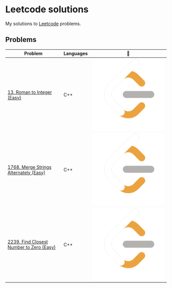 # Leetcode solutions
My solutions to [Leetcode]([https://open.kattis.com/](https://leetcode.com/problemset/)) problems.

## Problems
| Problem | Languages | :link: |
| - | - | - |
| [13. Roman to Integer (Easy)](https://github.com/BitTooWee/Leetcode-Solutions/blob/main/Leetcode13.cpp) | C++ | [![:cat:](https://github.com/BitTooWee/Leetcode-Solutions/blob/main/Leetcode_Logo.png)](https://leetcode.com/problems/roman-to-integer/) |
| [1768. Merge Strings Alternately (Easy)](https://github.com/BitTooWee/Leetcode-Solutions/blob/main/Leetcode1768.cpp) | C++ | [![:cat:](https://github.com/BitTooWee/Leetcode-Solutions/blob/main/Leetcode_Logo.png)](https://leetcode.com/problems/merge-strings-alternately/) |
| [2239. Find Closest Number to Zero (Easy)](https://github.com/BitTooWee/Leetcode-Solutions/blob/main/Leetcode2239.cpp) | C++ | [![:cat:](https://github.com/BitTooWee/Leetcode-Solutions/blob/main/Leetcode_Logo.png)](https://leetcode.com/problems/find-closest-number-to-zero/) |

